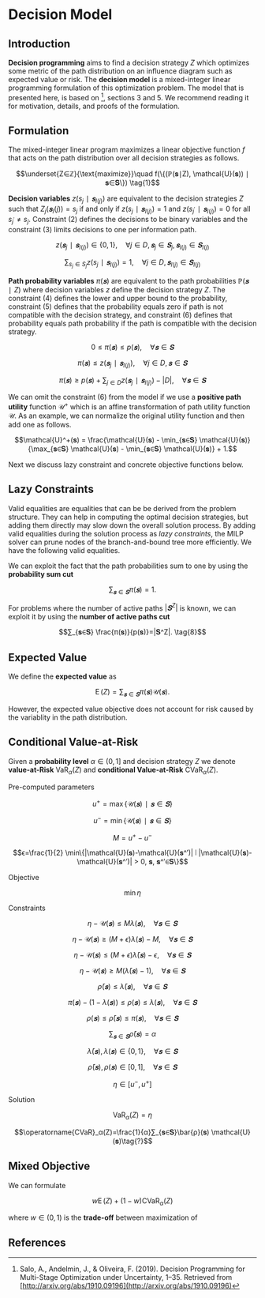 # Decision Model
## Introduction
**Decision programming** aims to find a decision strategy $Z$ which optimizes some metric of the path distribution on an influence diagram such as expected value or risk. The **decision model** is a mixed-integer linear programming formulation of this optimization problem. The model that is presented here, is based on [^1], sections 3 and 5. We recommend reading it for motivation, details, and proofs of the formulation.


## Formulation
The mixed-integer linear program maximizes a linear objective function $f$ that acts on the path distribution over all decision strategies as follows.

$$\underset{Z∈ℤ}{\text{maximize}}\quad
f(\{(ℙ(𝐬∣Z), \mathcal{U}(𝐬)) ∣ 𝐬∈𝐒\}) \tag{1}$$

**Decision variables** $z(s_j∣𝐬_{I(j)})$ are equivalent to the decision strategies $Z$ such that $Z_j(𝐬_I(j))=s_j$ if and only if $z(s_j∣𝐬_{I(j)})=1$ and $z(s_{j^′}∣𝐬_{I(j)})=0$ for all $s_{j^′}≠s_j.$ Constraint $(2)$ defines the decisions to be binary variables and the constraint $(3)$ limits decisions to one per information path.

$$z(𝐬_j∣𝐬_{I(j)}) ∈ \{0,1\},\quad ∀j∈D, 𝐬_j∈𝐒_j, 𝐬_{I(j)}∈𝐒_{I(j)} \tag{2}$$

$$∑_{s_j∈S_j} z(s_j∣𝐬_{I(j)})=1,\quad ∀j∈D, 𝐬_{I(j)}∈𝐒_{I(j)} \tag{3}$$

**Path probability variables** $π(𝐬)$ are equivalent to the path probabilities $ℙ(𝐬∣Z)$ where decision variables $z$ define the decision strategy $Z$. The constraint $(4)$ defines the lower and upper bound to the probability, constraint $(5)$ defines that the probability equals zero if path is not compatible with the decision strategy, and constraint $(6)$ defines that probability equals path probability if the path is compatible with the decision strategy.

$$0≤π(𝐬)≤p(𝐬),\quad ∀𝐬∈𝐒 \tag{4}$$

$$π(𝐬) ≤ z(𝐬_j∣𝐬_{I(j)}),\quad ∀j∈D, 𝐬∈𝐒 \tag{5}$$

$$π(𝐬) ≥ p(𝐬) + ∑_{j∈D} z(𝐬_j∣𝐬_{I(j)}) - |D|,\quad ∀𝐬∈𝐒 \tag{6}$$

We can omit the constraint $(6)$ from the model if we use a **positive path utility** function $\mathcal{U}^+$ which is an affine transformation of path utility function $\mathcal{U}.$ As an example, we can normalize the original utility function and then add one as follows.

$$\mathcal{U}^+(𝐬) = \frac{\mathcal{U}(𝐬) - \min_{𝐬∈𝐒} \mathcal{U}(𝐬)}{\max_{𝐬∈𝐒} \mathcal{U}(𝐬) - \min_{𝐬∈𝐒} \mathcal{U}(𝐬)} + 1.$$

Next we discuss lazy constraint and concrete objective functions below.


## Lazy Constraints
Valid equalities are equalities that can be be derived from the problem structure. They can help in computing the optimal decision strategies, but adding them directly may slow down the overall solution process. By adding valid equalities during the solution process as *lazy constraints*, the MILP solver can prune nodes of the branch-and-bound tree more efficiently. We have the following valid equalities.

We can exploit the fact that the path probabilities sum to one by using the **probability sum cut**

$$∑_{𝐬∈𝐒}π(𝐬)=1. \tag{7}$$

For problems where the number of active paths $|𝐒^Z|$ is known, we can exploit it by using the **number of active paths cut**

$$∑_{𝐬∈𝐒} \frac{π(𝐬)}{p(𝐬)}=|𝐒^Z|. \tag{8}$$


## Expected Value
We define the **expected value** as

$$\operatorname{E}(Z) = ∑_{𝐬∈𝐒} π(𝐬) \mathcal{U}(𝐬). \tag{?}$$

However, the expected value objective does not account for risk caused by the variablity in the path distribution.


## Conditional Value-at-Risk
Given a **probability level** $α∈(0, 1]$ and decision strategy $Z$ we denote **value-at-Risk** $\operatorname{VaR}_α(Z)$ and **conditional Value-at-Risk** $\operatorname{CVaR}_α(Z).$

Pre-computed parameters

$$u^+=\max\{\mathcal{U}(𝐬)∣𝐬∈𝐒\}$$

$$u^-=\min\{\mathcal{U}(𝐬)∣𝐬∈𝐒\}$$

$$M=u^+-u^-$$

$$ϵ=\frac{1}{2} \min\{|\mathcal{U}(𝐬)-\mathcal{U}(𝐬^′)| ∣ |\mathcal{U}(𝐬)-\mathcal{U}(𝐬^′)| > 0, 𝐬, 𝐬^′∈𝐒\}$$

Objective

$$\min η$$

Constraints

$$η-\mathcal{U}(𝐬)≤M λ(𝐬),\quad ∀𝐬∈𝐒 \tag{?}$$

$$η-\mathcal{U}(𝐬)≥(M+ϵ) λ(𝐬) - M,\quad ∀𝐬∈𝐒 \tag{?}$$

$$η-\mathcal{U}(𝐬)≤(M+ϵ) \bar{λ}(𝐬) - ϵ,\quad ∀𝐬∈𝐒 \tag{?}$$

$$η-\mathcal{U}(𝐬)≥M (\bar{λ}(𝐬) - 1),\quad ∀𝐬∈𝐒 \tag{?}$$

$$\bar{ρ}(𝐬) ≤ \bar{λ}(𝐬),\quad ∀𝐬∈𝐒 \tag{?}$$

$$π(𝐬) - (1 - λ(𝐬)) ≤ ρ(𝐬) ≤ λ(𝐬),\quad ∀𝐬∈𝐒 \tag{?}$$

$$ρ(𝐬) ≤ \bar{ρ}(𝐬) ≤ π(𝐬),\quad ∀𝐬∈𝐒 \tag{?}$$

$$∑_{𝐬∈𝐒}\bar{ρ}(𝐬) = α \tag{?}$$

$$\bar{λ}(𝐬), λ(𝐬)∈\{0, 1\},\quad ∀𝐬∈𝐒 \tag{?}$$

$$\bar{ρ}(𝐬),ρ(𝐬)∈[0, 1],\quad ∀𝐬∈𝐒 \tag{?}$$

$$η∈[u^-, u^+] \tag{?}$$

Solution

$$\operatorname{VaR}_α(Z)=η \tag{?}$$

$$\operatorname{CVaR}_α(Z)=\frac{1}{α}∑_{𝐬∈𝐒}\bar{ρ}(𝐬) \mathcal{U}(𝐬)\tag{?}$$


## Mixed Objective
We can formulate

$$w \operatorname{E}(Z) + (1-w) \operatorname{CVaR}_α(Z) \tag{?}$$

where $w∈(0, 1)$ is the **trade-off** between maximization of


## References
[^1]: Salo, A., Andelmin, J., & Oliveira, F. (2019). Decision Programming for Multi-Stage Optimization under Uncertainty, 1–35. Retrieved from [http://arxiv.org/abs/1910.09196](http://arxiv.org/abs/1910.09196)
